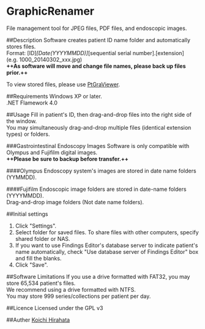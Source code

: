 GraphicRenamer
=============
File management tool for JPEG files, PDF files, and endoscopic images.

##Description
Software creates patient ID name folder and automatically stores files.  
Format: [ID]_[Date(YYYYMMDD)]_[sequential serial number].[extension]  
(e.g. 1000_20140302_xxx.jpg)  
**++As software will move and change file names, please back up files prior.++**  
  
To view stored files, please use [PtGraViewer](https://github.com/KoichiHirahata/PtGraViewer).

##Requirements
Windows XP or later.  
.NET Flamework 4.0

##Usage
Fill in patient's ID, then drag-and-drop files into the right side of the window.  
You may simultaneously drag-and-drop multiple files (identical extension types) or folders.

###Gastrointestinal Endoscopy Images
Software is only compatible with Olympus and Fujifilm digital images.  
**++Please be sure to backup before transfer.++**

####Olympus
Endoscopy system's images are stored in date name folders (YYMMDD).

####Fujifilm
Endoscopic image folders are stored in date-name folders (YYYYMMDD).  
Drag-and-drop image folders (Not date name folders).

##Initial settings
1. Click "Settings".  
2. Select folder for saved files. To share files with other computers, specify shared folder or NAS.  
3. If you want to use Findings Editor's database server to indicate patient's name automatically, check "Use database server of Findings Editor" box and fill the blanks.  
4. Click "Save".

##Software Limitations
If you use a drive formatted with FAT32, you may store 65,534 patient's files.  
We recommend using a drive formatted with NTFS.  
You may store 999 series/collections per patient per day.

##Licence
Licensed under the GPL v3

##Auther
[Koichi Hirahata](https://github.com/KoichiHirahata)
